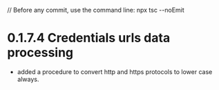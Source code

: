 // Before any commit, use the command line: npx tsc --noEmit

# 0.1.7.4 Credentials urls data processing

- added a procedure to convert http and https protocols to lower case always.